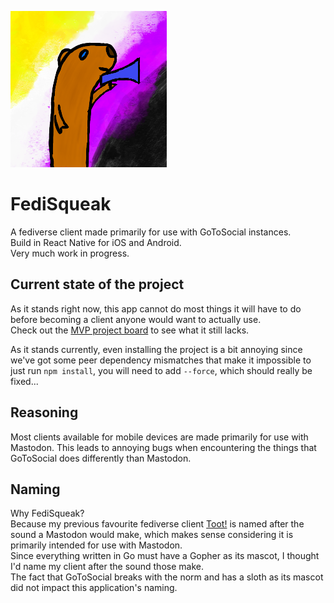 ![A crudely drawn gopher with a megaphone superimposed above a nonbinary pride flag](assets/icon.png)

# FediSqueak

A fediverse client made primarily for use with GoToSocial instances.  
Build in React Native for iOS and Android.  
Very much work in progress.

## Current state of the project

As it stands right now, this app cannot do most things it will have to do before becoming a client anyone would want to actually use.  
Check out the [MVP project board](https://github.com/users/DysphoricUnicorn/projects/1/views/1) to see what it still lacks.

As it stands currently, even installing the project is a bit annoying since we've got some peer dependency mismatches that make it
impossible to just run `npm install`, you will need to add `--force`, which should really be fixed...

## Reasoning

Most clients available for mobile devices are made primarily for use with Mastodon. This leads to annoying bugs when encountering the things
that GoToSocial does differently than Mastodon.  

## Naming

Why FediSqueak?  
Because my previous favourite fediverse client [Toot!](https://apps.apple.com/de/app/toot/id1229021451) is named after the sound a Mastodon
would make, which makes sense considering it is primarily intended for use with Mastodon.  
Since everything written in Go must have a Gopher as its mascot, I thought I'd name my client after the sound those make.  
The fact that GoToSocial breaks with the norm and has a sloth as its mascot did not impact this application's naming.
